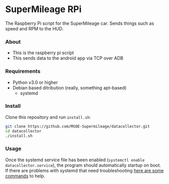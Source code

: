 # SuperMileage RPi
The Raspberry Pi script for the SuperMileage car. Sends things such as speed and RPM to the HUD.

### About
- This is the raspberry pi script
- This sends data to the android app via TCP over ADB

### Requirements
- Python v3.0 or higher
- Debian based ditribution (really, something  apt-based)
  - systemd

### Install

Clone this repository and run `install.sh`:
```sh
git clone https://github.com/MSOE-Supermileage/datacollector.git
cd datacollector
./install.sh
```

### Usage

Once the systemd service file has been enabled (`systemctl enable
datacollector.service`), the program should automatically startup on boot. If
there are problems with systemd that need troubleshooting [here are some
commands](https://wiki.archlinux.org/index.php/Systemd#Using_units) to help.

